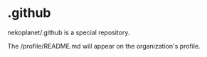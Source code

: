# .github
nekoplanet/.github is a special repository.  

The /profile/README.md will appear on the organization's profile.
